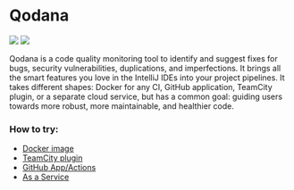 # Qodana
![](https://github.com/katerinared/Qodana/blob/main/TeamCity%20Plugin/resources/alert_QD1.png)
![](https://github.com/katerinared/Qodana/blob/main/TeamCity%20Plugin/resources/thumbmail-1.png)


Qodana is a code quality monitoring tool to identify and suggest fixes for bugs, security vulnerabilities, duplications, and imperfections. It brings all the smart features you love in the IntelliJ IDEs into your project pipelines. It takes different shapes: Docker for any CI, GitHub application, TeamCity plugin, or a separate cloud service, but has a common goal: guiding users towards more robust, more maintainable, and healthier code.

### How to try:

* [Docker image](Docker%20Image/README.md)
* [TeamCity plugin](TeamCity%20Plugin/README.md)
* [GitHub App/Actions](GitHub/README.md)
* [As a Service](As%20a%20Service/README.md)
